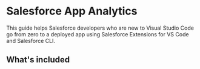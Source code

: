 # Salesforce App Analytics

This guide helps Salesforce developers who are new to Visual Studio Code go from zero to a deployed app using Salesforce Extensions for VS Code and Salesforce CLI.

## What's included



